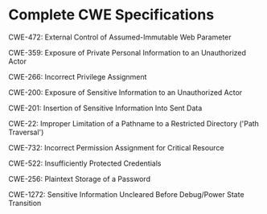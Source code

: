 

# Complete CWE Specifications

CWE-472: External Control of Assumed-Immutable Web Parameter

CWE-359: Exposure of Private Personal Information to an Unauthorized Actor

CWE-266: Incorrect Privilege Assignment

CWE-200: Exposure of Sensitive Information to an Unauthorized Actor

CWE-201: Insertion of Sensitive Information Into Sent Data

CWE-22: Improper Limitation of a Pathname to a Restricted Directory ('Path Traversal')

CWE-732: Incorrect Permission Assignment for Critical Resource

CWE-522: Insufficiently Protected Credentials

CWE-256: Plaintext Storage of a Password

CWE-1272: Sensitive Information Uncleared Before Debug/Power State Transition